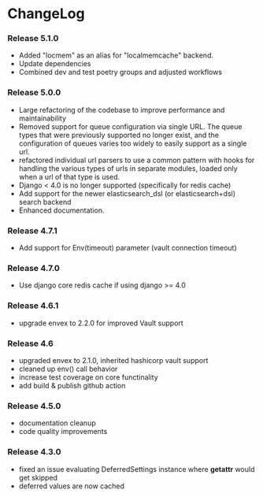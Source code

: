 # ChangeLog

### Release 5.1.0

- Added "locmem" as an alias for "localmemcache" backend.
- Update dependencies
- Combined dev and test poetry groups and adjusted workflows

### Release 5.0.0

- Large refactoring of the codebase to improve performance and maintainability
- Removed support for queue configuration via single URL.
  The queue types that were previously supported no longer exist, and the configuration of queues varies too widely to easily support as a single url.
- refactored individual url parsers to use a common pattern with
  hooks for handling the various types of urls in separate modules, loaded only when a url of that type is used.
- Django < 4.0 is no longer supported (specifically for redis cache)
- Add support for the newer elasticsearch_dsl (or elasticsearch+dsl) search backend
- Enhanced documentation.

### Release 4.7.1

- Add support for Env(timeout) parameter (vault connection timeout)

### Release 4.7.0

- Use django core redis cache if using django >= 4.0

### Release 4.6.1

- upgrade envex to 2.2.0 for improved Vault support

### Release 4.6

- upgraded envex to 2.1.0, inherited hashicorp vault support
- cleaned up env() call behavior
- increase test coverage on core functinality
- add build & publish github action

### Release 4.5.0
  - documentation cleanup
  - code quality improvements

### Release 4.3.0
  - fixed an issue evaluating DeferredSettings instance where __getattr__ would get skipped
  - deferred values are now cached
